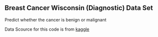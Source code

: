 ## Breast Cancer Wisconsin (Diagnostic) Data Set
Predict whether the cancer is benign or malignant

Data Scource for this code is from <a href="https://www.kaggle.com/uciml/breast-cancer-wisconsin-data"> kaggle 
